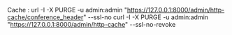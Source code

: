 Cache :
url  -I -X PURGE -u admin:admin "https://127.0.0.1:8000/admin/http-cache/conference_header" --ssl-no
curl  -I -X PURGE -u admin:admin "https://127.0.0.1:8000/admin/http-cache" --ssl-no-revoke